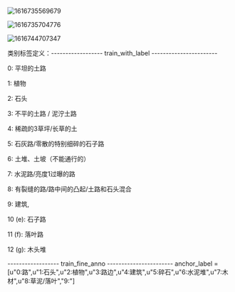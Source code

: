 ![1616735569679](/home/gaobiao/.config/Typora/typora-user-images/1616735569679.png)

![1616735704776](/home/gaobiao/.config/Typora/typora-user-images/1616735704776.png)

![1616744707347](/home/gaobiao/.config/Typora/typora-user-images/1616744707347.png)

类别标签定义：------------------ train_with_label -----------------------

0: 平坦的土路

1: 植物

2: 石头

3: 不平的土路 / 泥泞土路

4: 稀疏的3草坪/长草的土

5: 石灰路/零散的特别细碎的石子路

6: 土堆、土坡（不能通行的）

7: 水泥路/亮度1过曝的路

8: 有裂缝的路/路中间的凸起/土路和石头混合

9: 建筑,

10 (e): 石子路

11 (f): 落叶路

12 (g): 木头堆

------------------ train_fine_anno -----------------------
anchor_label = [u"0:路",u"1:石头",u"2:植物",u"3:路边",u"4:建筑",u"5:碎石",u"6:水泥堆",u"7:木材",u"8:草泥/落叶","9:"]